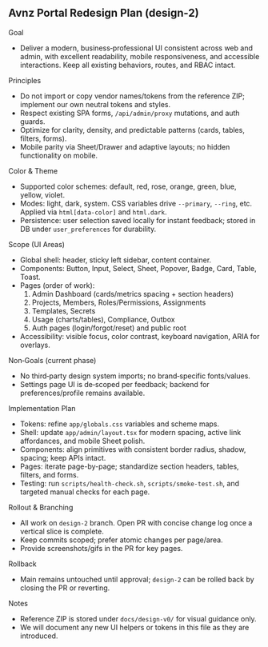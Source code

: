 ## Avnz Portal Redesign Plan (design-2)

Goal
- Deliver a modern, business‑professional UI consistent across web and admin, with excellent readability, mobile responsiveness, and accessible interactions. Keep all existing behaviors, routes, and RBAC intact.

Principles
- Do not import or copy vendor names/tokens from the reference ZIP; implement our own neutral tokens and styles.
- Respect existing SPA forms, `/api/admin/proxy` mutations, and auth guards.
- Optimize for clarity, density, and predictable patterns (cards, tables, filters, forms).
- Mobile parity via Sheet/Drawer and adaptive layouts; no hidden functionality on mobile.

Color & Theme
- Supported color schemes: default, red, rose, orange, green, blue, yellow, violet.
- Modes: light, dark, system. CSS variables drive `--primary`, `--ring`, etc. Applied via `html[data-color]` and `html.dark`.
- Persistence: user selection saved locally for instant feedback; stored in DB under `user_preferences` for durability.

Scope (UI Areas)
- Global shell: header, sticky left sidebar, content container.
- Components: Button, Input, Select, Sheet, Popover, Badge, Card, Table, Toast.
- Pages (order of work):
  1) Admin Dashboard (cards/metrics spacing + section headers)
  2) Projects, Members, Roles/Permissions, Assignments
  3) Templates, Secrets
  4) Usage (charts/tables), Compliance, Outbox
  5) Auth pages (login/forgot/reset) and public root
- Accessibility: visible focus, color contrast, keyboard navigation, ARIA for overlays.

Non‑Goals (current phase)
- No third‑party design system imports; no brand‑specific fonts/values.
- Settings page UI is de‑scoped per feedback; backend for preferences/profile remains available.

Implementation Plan
- Tokens: refine `app/globals.css` variables and scheme maps.
- Shell: update `app/admin/layout.tsx` for modern spacing, active link affordances, and mobile Sheet polish.
- Components: align primitives with consistent border radius, shadow, spacing; keep APIs intact.
- Pages: iterate page-by-page; standardize section headers, tables, filters, and forms.
- Testing: run `scripts/health-check.sh`, `scripts/smoke-test.sh`, and targeted manual checks for each page.

Rollout & Branching
- All work on `design-2` branch. Open PR with concise change log once a vertical slice is complete.
- Keep commits scoped; prefer atomic changes per page/area.
- Provide screenshots/gifs in the PR for key pages.

Rollback
- Main remains untouched until approval; `design-2` can be rolled back by closing the PR or reverting.

Notes
- Reference ZIP is stored under `docs/design-v0/` for visual guidance only.
- We will document any new UI helpers or tokens in this file as they are introduced.

